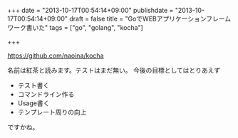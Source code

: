 +++
date = "2013-10-17T00:54:14+09:00"
publishdate = "2013-10-17T00:54:14+09:00"
draft = false
title = "GoでWEBアプリケーションフレームワーク書いた"
tags = ["go", "golang", "kocha"]

+++

https://github.com/naoina/kocha

名前は紅茶と読みます。テストはまだ無い。
今後の目標としてはとりあえず

* テスト書く
* コマンドライン作る
* Usage書く
* テンプレート周りの向上

ですかね。
